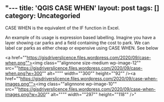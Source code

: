 "---
title: 'QGIS CASE WHEN'
layout: post
tags: []
category: 
Uncategoried
---
CASE WHEN is the equivalent of the IF function in Excel.

An example of its usage is expression based labelling. Imagine you have a layer showing car parks and a field containing the cost to park. We can label car parks as either cheap or expensive using CASE WHEN. See below

<a href=""https://gisdriverslicence.files.wordpress.com/2020/09/case-when.png""><img class=""alignnone size-medium wp-image-12"" src=""https://gisdriverslicence.files.wordpress.com/2020/09/case-when.png?w=300"" alt="""" width=""300"" height=""92"" /></a><a href=""https://gisdriverslicence.files.wordpress.com/2020/09/case-when-images.png""><img class=""alignnone  wp-image-10"" src=""https://gisdriverslicence.files.wordpress.com/2020/09/case-when-images.png?w=300"" alt="""" width=""297"" height=""118"" /></a>"
